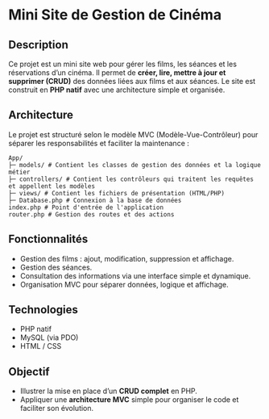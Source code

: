 # Mini Site de Gestion de Cinéma

## Description
Ce projet est un mini site web pour gérer les films, les séances et les réservations d’un cinéma. Il permet de **créer, lire, mettre à jour et supprimer (CRUD)** des données liées aux films et aux séances. Le site est construit en **PHP natif** avec une architecture simple et organisée.

## Architecture
Le projet est structuré selon le modèle MVC (Modèle-Vue-Contrôleur) pour séparer les responsabilités et faciliter la maintenance :  


```
App/
├─ models/ # Contient les classes de gestion des données et la logique métier
├─ controllers/ # Contient les contrôleurs qui traitent les requêtes et appellent les modèles
├─ views/ # Contient les fichiers de présentation (HTML/PHP)
├─ Database.php # Connexion à la base de données
index.php # Point d'entrée de l'application
router.php # Gestion des routes et des actions
```

## Fonctionnalités
- Gestion des films : ajout, modification, suppression et affichage.  
- Gestion des séances.  
- Consultation des informations via une interface simple et dynamique.  
- Organisation MVC pour séparer données, logique et affichage.  

## Technologies
- PHP natif  
- MySQL (via PDO)  
- HTML / CSS  

## Objectif
- Illustrer la mise en place d’un **CRUD complet** en PHP.  
- Appliquer une **architecture MVC** simple pour organiser le code et faciliter son évolution.  
